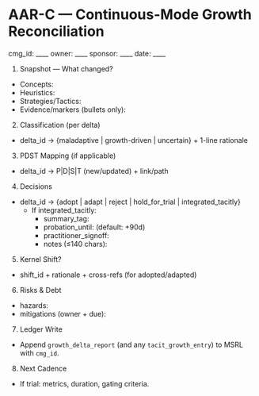 # AAR-C — Continuous-Mode Growth Reconciliation
cmg_id: ____   owner: ____   sponsor: ____   date: ____

1) Snapshot — What changed?
- Concepts:
- Heuristics:
- Strategies/Tactics:
- Evidence/markers (bullets only):

2) Classification (per delta)
- delta_id → {maladaptive | growth-driven | uncertain} + 1-line rationale

3) PDST Mapping (if applicable)
- delta_id → P|D|S|T (new/updated) + link/path

4) Decisions
- delta_id → {adopt | adapt | reject | hold_for_trial | integrated_tacitly}
  - If integrated_tacitly:
    - summary_tag:
    - probation_until: <date>   (default: +90d)
    - practitioner_signoff: <id>
    - notes (≤140 chars):

5) Kernel Shift?
- shift_id + rationale + cross-refs (for adopted/adapted)

6) Risks & Debt
- hazards:
- mitigations (owner + due):

7) Ledger Write
- Append `growth_delta_report` (and any `tacit_growth_entry`) to MSRL with `cmg_id`.

8) Next Cadence
- If trial: metrics, duration, gating criteria.
